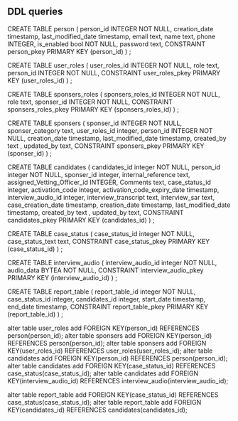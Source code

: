 ## DDL queries

CREATE TABLE person (
person_id INTEGER NOT NULL,
creation_date timestamp,
last_modified_date timestamp,
email text,
name text,
phone INTEGER,
is_enabled bool NOT NULL,
password text,
CONSTRAINT person_pkey PRIMARY KEY (person_id)
) ;


CREATE TABLE user_roles (
  user_roles_id INTEGER NOT NULL,
  role text,
  person_id INTEGER NOT NULL,
  CONSTRAINT user_roles_pkey PRIMARY KEY (user_roles_id)
) ;

CREATE TABLE sponsers_roles (
 sponsers_roles_id INTEGER NOT NULL,
  role text,
  sponser_id INTEGER NOT NULL,
  CONSTRAINT sponsers_roles_pkey PRIMARY KEY (sponsers_roles_id)
) ;

CREATE TABLE sponsers (
  sponser_id INTEGER NOT NULL,
  sponser_category text,
  user_roles_id integer,
  person_id INTEGER NOT NULL,
  creation_date timestamp,
	last_modified_date timestamp,
	created_by text ,
	updated_by text,
  CONSTRAINT sponsers_pkey PRIMARY KEY (sponser_id)
) ;

CREATE TABLE candidates (
  candidates_id integer NOT NULL,
   person_id integer NOT NULL,
  sponser_id integer,
	internal_reference text,
	assigned_Vetting_Officer_id INTEGER,
	Comments text,
	case_status_id integer, 
	activation_code integer,
	activation_code_expiry_date timestamp,
	interview_audio_id integer,
	interview_transcript text,
	interview_sar text,
	case_creation_date timestamp,
	creation_date timestamp,
	last_modified_date timestamp,
	created_by text ,
	updated_by text,
  CONSTRAINT candidates_pkey PRIMARY KEY (candidates_id)
) ;

CREATE TABLE case_status (
  case_status_id integer NOT NULL,
   case_status_text text,
  CONSTRAINT case_status_pkey PRIMARY KEY (case_status_id)
) ;

CREATE TABLE interview_audio (
  interview_audio_id integer NOT NULL,
  audio_data BYTEA NOT NULL,
  CONSTRAINT interview_audio_pkey PRIMARY KEY (interview_audio_id)
) ;

CREATE TABLE report_table (
  report_table_id integer NOT NULL,
  case_status_id integer,
  candidates_id integer,
  start_date timestamp,
  end_date timestamp,
 CONSTRAINT report_table_pkey PRIMARY KEY (report_table_id)
) ;

alter table user_roles add FOREIGN KEY(person_id) REFERENCES person(person_id);
alter table sponsers add FOREIGN KEY(person_id) REFERENCES person(person_id);
alter table sponsers add FOREIGN KEY(user_roles_id) REFERENCES user_roles(user_roles_id);
alter table candidates add FOREIGN KEY(person_id) REFERENCES person(person_id);
alter table candidates add FOREIGN KEY(case_status_id) REFERENCES case_status(case_status_id);
alter table candidates add FOREIGN KEY(interview_audio_id) REFERENCES interview_audio(interview_audio_id);

alter table report_table add FOREIGN KEY(case_status_id) REFERENCES case_status(case_status_id);
alter table report_table add FOREIGN KEY(candidates_id) REFERENCES candidates(candidates_id);
